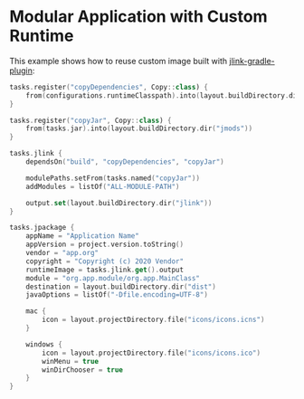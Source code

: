 # Modular Application with Custom Runtime

This example shows how to reuse custom image built with [jlink-gradle-plugin](https://github.com/petr-panteleyev/jlink-gradle-plugin):

```kotlin
tasks.register("copyDependencies", Copy::class) {
    from(configurations.runtimeClasspath).into(layout.buildDirectory.dir("jmods"))
}

tasks.register("copyJar", Copy::class) {
    from(tasks.jar).into(layout.buildDirectory.dir("jmods"))
}

tasks.jlink {
    dependsOn("build", "copyDependencies", "copyJar")

    modulePaths.setFrom(tasks.named("copyJar"))
    addModules = listOf("ALL-MODULE-PATH")

    output.set(layout.buildDirectory.dir("jlink"))
}

tasks.jpackage {
    appName = "Application Name"
    appVersion = project.version.toString()
    vendor = "app.org"
    copyright = "Copyright (c) 2020 Vendor"
    runtimeImage = tasks.jlink.get().output
    module = "org.app.module/org.app.MainClass"
    destination = layout.buildDirectory.dir("dist")
    javaOptions = listOf("-Dfile.encoding=UTF-8")

    mac {
        icon = layout.projectDirectory.file("icons/icons.icns")
    }

    windows {
        icon = layout.projectDirectory.file("icons/icons.ico")
        winMenu = true
        winDirChooser = true
    }
}
```
